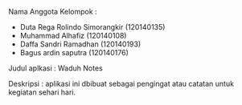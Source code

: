 Nama Anggota Kelompok :
- Duta Rega Rolindo Simorangkir (120140135)
- Muhammad Alhafiz (120140108)
- Daffa Sandri Ramadhan (120140193)
- Bagus ardin saputra (120140176)

Judul aplkasi : Waduh Notes

Deskripsi :
aplikasi ini dbibuat sebagai pengingat atau catatan untuk kegiatan sehari hari.
